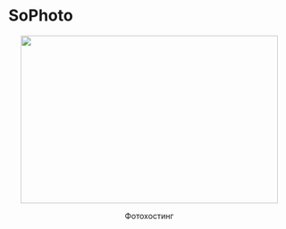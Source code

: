# SoPhoto
<p align="center">
  <img width="460" height="300" src="https://sophoto.ru/wp-content/uploads/2019/08/Screens.jpg">
</p>
<p align="center">
Фотохостинг
</p>
